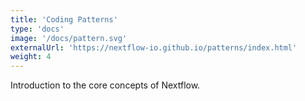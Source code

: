 ```yaml
---
title: 'Coding Patterns'
type: 'docs'
image: '/docs/pattern.svg'
externalUrl: 'https://nextflow-io.github.io/patterns/index.html'
weight: 4
---
```


Introduction to the core concepts of Nextflow. 
